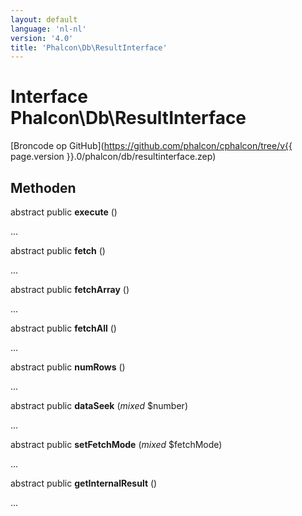 ```yaml
---
layout: default
language: 'nl-nl'
version: '4.0'
title: 'Phalcon\Db\ResultInterface'
---
```


# Interface **Phalcon\Db\ResultInterface**

[Broncode op GitHub](https://github.com/phalcon/cphalcon/tree/v{{ page.version }}.0/phalcon/db/resultinterface.zep)

## Methoden

abstract public **execute** ()

...

abstract public **fetch** ()

...

abstract public **fetchArray** ()

...

abstract public **fetchAll** ()

...

abstract public **numRows** ()

...

abstract public **dataSeek** (*mixed* $number)

...

abstract public **setFetchMode** (*mixed* $fetchMode)

...

abstract public **getInternalResult** ()

...